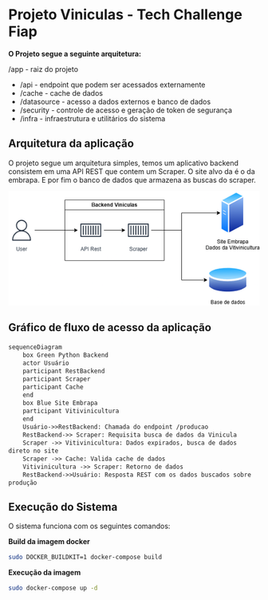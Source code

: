 # Projeto Viniculas - Tech Challenge Fiap

**O Projeto segue a seguinte arquitetura:**

/app - raiz do projeto
- /api - endpoint que podem ser acessados externamente
- /cache - cache de dados
- /datasource - acesso a dados externos e banco de dados
- /security - controle de acesso e geração de token de segurança
- /infra - infraestrutura e utilitários do sistema


## Arquitetura da aplicação

O projeto segue um arquitetura simples, temos um aplicativo backend consistem em uma API REST que contem um Scraper.
O site alvo da é o da embrapa.
E por fim o banco de dados que armazena as buscas do scraper.

![arquitetura](./projeto-fiap.png)

## Gráfico de fluxo de acesso da aplicação
```mermaid
sequenceDiagram
    box Green Python Backend
    actor Usuário
    participant RestBackend
    participant Scraper
    participant Cache
    end
    box Blue Site Embrapa
    participant Vitivinicultura
    end    
    Usuário->>RestBackend: Chamada do endpoint /producao
    RestBackend->> Scraper: Requisita busca de dados da Vinicula
    Scraper ->> Vitivinicultura: Dados expirados, busca de dados direto no site
    Scraper ->> Cache: Valida cache de dados
    Vitivinicultura ->> Scraper: Retorno de dados
    RestBackend->>Usuário: Resposta REST com os dados buscados sobre produção
```

## Execução do Sistema

O sistema funciona com os seguintes comandos:

**Build da imagem docker**
```bash
sudo DOCKER_BUILDKIT=1 docker-compose build
```

**Execução da imagem**
```bash
sudo docker-compose up -d
```
